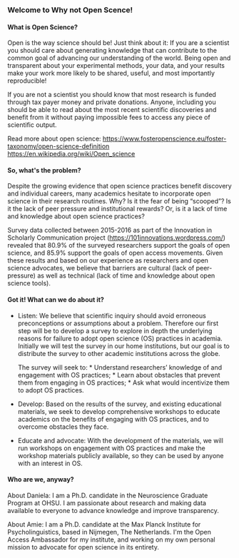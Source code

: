 ### Welcome to Why not Open Scence!

#### What is Open Science? 
Open is the way science should be! Just think about it: If you are a scientist you should care about generating knowledge that can contribute to the common goal of advancing our understanding of the world. Being open and transparent about your experimental methods, your data, and your results make your work more likely to be shared, useful, and most importantly reproducible!

If you are not a scientist you should know that most research is funded through tax payer money and private donations. Anyone, including you should be able to read about the most recent scientific discoveries and benefit from it without paying impossible fees to access any piece of scientific output. 

Read more about open science: 
https://www.fosteropenscience.eu/foster-taxonomy/open-science-definition
https://en.wikipedia.org/wiki/Open_science

#### So, what's the problem?

Despite the growing evidence that open science practices benefit discovery and individual careers, many academics hesitate to incorporate open science in their research routines. Why? Is it the fear of being “scooped”? Is it the lack of peer pressure and institutional rewards? Or, is it a lack of time and knowledge about open science practices? 

Survey data collected between 2015-2016 as part of the Innovation in Scholarly Communication project (https://101innovations.wordpress.com/) revealed that 80.9% of the surveyed researchers support the goals of open science, and 85.9% support the goals of open access movements. Given these results and based on our experience as researchers and open science advocates, we believe that barriers are cultural (lack of peer-pressure) as well as technical (lack of time and knowledge about open science tools).

#### Got it! What can we do about it?

* Listen: We believe that scientific inquiry should avoid erroneous preconceptions or assumptions about a problem. Therefore our first step will be to develop a survey to explore in depth the underlying reasons for failure to adopt open science (OS) practices in academia. Initially we will test the survey in our home institutions, but our goal is to distribute the survey to other academic institutions across the globe.

     The survey will seek to:
             * Understand researchers’ knowledge of and engagement with OS practices; 
             * Learn about obstacles that prevent them from engaging in OS practices; 
             * Ask what would incentivize them to adopt OS practices.

* Develop: Based on the results of the survey, and existing educational materials, we seek to develop comprehensive workshops to educate academics on the benefits of engaging with OS practices, and to overcome obstacles they face.

* Educate and advocate: With the development of the materials, we will run workshops on engagement with OS practices and make the workshop materials publicly available, so they can be used by anyone with an interest in OS.

#### Who are we, anyway?
About Daniela: I am a Ph.D. candidate in the Neuroscience Graduate Program at OHSU. I am passionate about research and making data available to everyone to advance knowledge and improve transparency. 

About Amie: I am a Ph.D. candidate at the Max Planck Institute for Psycholinguistics, based in Nijmegen, The Netherlands. I'm the Open Access Ambassador for my institute, and working on my own personal mission to advocate for open science in its entirety. 






